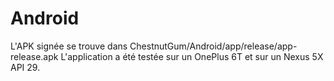 # Android

L'APK signée se trouve dans ChestnutGum/Android/app/release/app-release.apk
L'application a été testée sur un OnePlus 6T et sur un Nexus 5X API 29.
